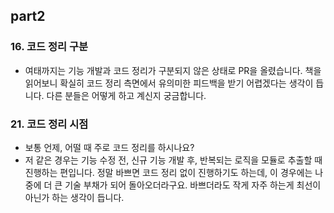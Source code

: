 ## part2

### 16. 코드 정리 구분

- 여태까지는 기능 개발과 코드 정리가 구분되지 않은 상태로 PR을 올렸습니다. 책을 읽어보니 확실히 코드 정리 측면에서 유의미한 피드백을 받기 어렵겠다는 생각이 듭니다. 다른 분들은 어떻게 하고 계신지 궁금합니다.

### 21. 코드 정리 시점

- 보통 언제, 어떨 때 주로 코드 정리를 하시나요?
- 저 같은 경우는 기능 수정 전, 신규 기능 개발 후, 반복되는 로직을 모듈로 추출할 때 진행하는 편입니다. 정말 바쁘면 코드 정리 없이 진행하기도 하는데, 이 경우에는 나중에 더 큰 기술 부채가 되어 돌아오더라구요. 바쁘더라도 작게 자주 하는게 최선이 아닌가 하는 생각이 듭니다.
